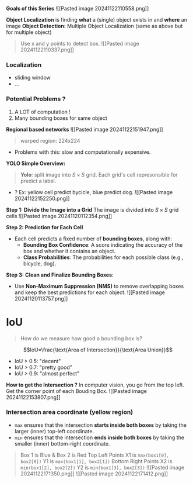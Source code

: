 **Goals of this Series**
![[Pasted image 20241122110558.png]]

**Object Localization** is finding **what** a (single) object exists in and **where** an image
**Object Detection:** Multiple Object Localization (same as above but for multiple object)
>Use x and y points to detect box.
![[Pasted image 20241122110337.png]]
### Localization
+ sliding window
+ ...
### Potential Problems ?
1. A LOT of computation !
2. Many bounding boxes for same object

**Regional based networks**
![[Pasted image 20241122151947.png]]
>warped region: 224x224
+ Problems with this: slow and computationally expensive.

**YOLO Simple Overview:**
>**Yolo**: split image into $S \times S$ grid. Each grid's cell represonsible for predict a label.
+ ? Ex: yellow cell predict bycicle, blue predict dog.
![[Pasted image 20241122152250.png]]

**Step 1: Divide the Image into a Grid** 
	The image is divided into $S \times S$ grid cells
	![[Pasted image 20241120112354.png]]
	
**Step 2: Prediction for Each Cell**
- Each cell predicts a fixed number of **bounding boxes**, along with:
	+ **Bounding Box Confidence**: A score indicating the accuracy of the box and whether it contains an object.
	- **Class Probabilities**: The probabilities for each possible class (e.g., bicycle, dog).
	
**Step 3:** **Clean and Finalize Bounding Boxes**:
+ Use **Non-Maximum Suppression (NMS)** to remove overlapping boxes and keep the best predictions for each object. 
	![[Pasted image 20241120113757.png]]


# IoU
>How do we measure how good a bounding box is?

$$IoU=\frac{\text{Area of Intersection}}{\text{Area Union}}$$
+ loU > 0.5: "decent"
+ IoU > 0.7: "pretty good"
+ loU > 0.9: "almost perfect"

**How to get the Intersection ?**
In computer vision, you go from the top left. Get the corner point of each Bouding Box.
![[Pasted image 20241122153807.png]]

### Intersection area coordinate (yellow region)
- `max` ensures that the intersection **starts inside both boxes** by taking the larger (inner) top-left coordinate.
- `min` ensures that the intersection **ends inside both boxes** by taking the smaller (inner) bottom-right coordinate.
>Box 1 is Blue & Box 2 is Red 
   Top Left Points 
	X1 is `max(box1[0], box2[0])`
	Y1 is `max(box1[1], box2[1])` 
  Bottom Right Points
	X2 is `min(box1[2], box2[2])`
	Y2 is `min(box1[3], box2[3])`
![[Pasted image 20241122171350.png]]
![[Pasted image 20241122171412.png]]




